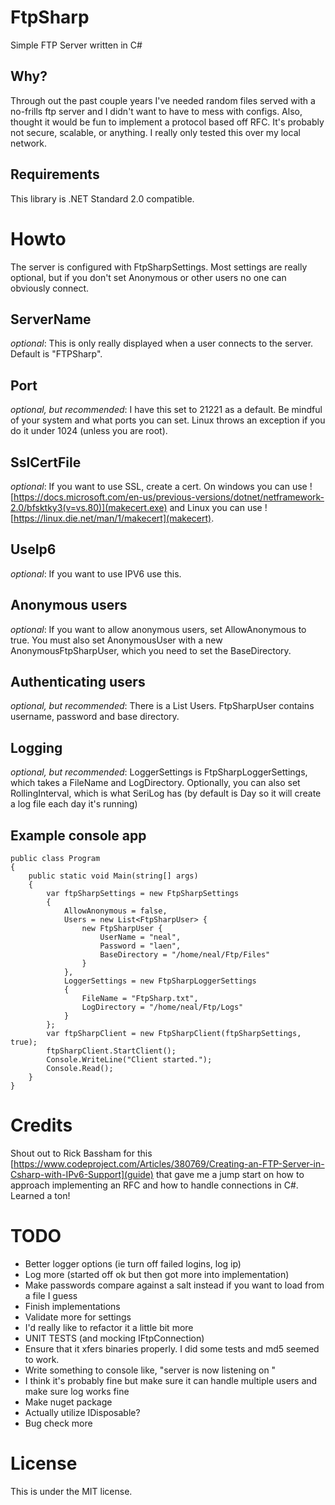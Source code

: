 # FtpSharp

Simple FTP Server written in C#

## Why?

Through out the past couple years I've needed random files served with a no-frills ftp server and I didn't want to have to mess with configs.
Also, thought it would be fun to implement a protocol based off RFC.
It's probably not secure, scalable, or anything. I really only tested this over my local network.


## Requirements

This library is .NET Standard 2.0 compatible.

# Howto

The server is configured with FtpSharpSettings. Most settings are really optional, but if you don't set Anonymous or other users no one can obviously connect.

## ServerName
_optional_: This is only really displayed when a user connects to the server. Default is "FTPSharp".

## Port
_optional, but recommended_: I have this set to 21221 as a default. Be mindful of your system and what ports you can set. Linux throws an exception if you do it under 1024 (unless you are root).

## SslCertFile
_optional_: If you want to use SSL, create a cert. On windows you can use ![https://docs.microsoft.com/en-us/previous-versions/dotnet/netframework-2.0/bfsktky3(v=vs.80)](makecert.exe) and Linux you can use ![https://linux.die.net/man/1/makecert](makecert).

## UseIp6
_optional_: If you want to use IPV6 use this.

## Anonymous users

_optional_: If you want to allow anonymous users, set AllowAnonymous to true. You must also set AnonymousUser with a new AnonymousFtpSharpUser, which you need to set the BaseDirectory.

## Authenticating users

_optional, but recommended_: There is a List<FtpSharpUser> Users. FtpSharpUser contains username, password and base directory.

## Logging
_optional, but recommended_: LoggerSettings is FtpSharpLoggerSettings, which takes a FileName and LogDirectory. Optionally, you can also set RollingInterval, which is what SeriLog has (by default is Day so it will create a log file each day it's running)

## Example console app

    public class Program
    {
        public static void Main(string[] args)
        {
            var ftpSharpSettings = new FtpSharpSettings
            {
                AllowAnonymous = false,
                Users = new List<FtpSharpUser> {
                    new FtpSharpUser {
                        UserName = "neal",
                        Password = "laen",
                        BaseDirectory = "/home/neal/Ftp/Files"
                    }
                },
                LoggerSettings = new FtpSharpLoggerSettings
                {
                    FileName = "FtpSharp.txt",
                    LogDirectory = "/home/neal/Ftp/Logs"
                }
            };    
            var ftpSharpClient = new FtpSharpClient(ftpSharpSettings, true);
            ftpSharpClient.StartClient();
            Console.WriteLine("Client started.");
            Console.Read();
        }
    }

# Credits

Shout out to Rick Bassham for this [https://www.codeproject.com/Articles/380769/Creating-an-FTP-Server-in-Csharp-with-IPv6-Support](guide) that gave me a jump start on how to approach implementing an RFC and how to handle connections in C#. Learned a ton!

# TODO

 - Better logger options (ie turn off failed logins, log ip)
 - Log more (started off ok but then got more into implementation)
 - Make passwords compare against a salt instead if you want to load from a file I guess
 - Finish implementations
 - Validate more for settings
 - I'd really like to refactor it a little bit more
 - UNIT TESTS (and mocking IFtpConnection)
 - Ensure that it xfers binaries properly. I did some tests and md5 seemed to work.
 - Write something to console like, "server is now listening on "
 - I think it's probably fine but make sure it can handle multiple users and make sure log works fine
 - Make nuget package
 - Actually utilize IDisposable?
 - Bug check more

 # License

 This is under the MIT license.
